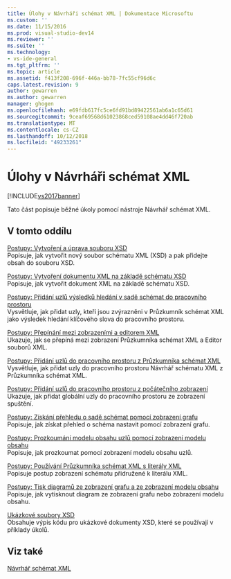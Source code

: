 ```yaml
---
title: Úlohy v Návrháři schémat XML | Dokumentace Microsoftu
ms.custom: ''
ms.date: 11/15/2016
ms.prod: visual-studio-dev14
ms.reviewer: ''
ms.suite: ''
ms.technology:
- vs-ide-general
ms.tgt_pltfrm: ''
ms.topic: article
ms.assetid: f413f208-696f-446a-bb78-7fc55cf96d6c
caps.latest.revision: 9
author: gewarren
ms.author: gewarren
manager: ghogen
ms.openlocfilehash: e69fdb617fc5ce6fd91bd89422561ab6a1c65d61
ms.sourcegitcommit: 9ceaf69568d61023868ced59108ae4dd46f720ab
ms.translationtype: MT
ms.contentlocale: cs-CZ
ms.lasthandoff: 10/12/2018
ms.locfileid: "49233261"
---
```

# <a name="xml-schema-designer-tasks"></a>Úlohy v Návrháři schémat XML
[!INCLUDE[vs2017banner](../includes/vs2017banner.md)]

  
Tato část popisuje běžné úkoly pomocí nástroje Návrhář schémat XML.  
  
## <a name="in-this-section"></a>V tomto oddílu  
 [Postupy: Vytvoření a úprava souboru XSD](../xml-tools/how-to-create-and-edit-an-xsd-schema-file.md)  
 Popisuje, jak vytvořit nový soubor schématu XML (XSD) a pak přidejte obsah do souboru XSD.  
  
 [Postupy: Vytvoření dokumentu XML na základě schématu XSD](../xml-tools/how-to-create-an-xml-document-based-on-an-xsd-schema.md)  
 Popisuje, jak vytvořit dokument XML na základě schématu XSD.  
  
 [Postupy: Přidání uzlů výsledků hledání v sadě schémat do pracovního prostoru](../xml-tools/how-to-add-schema-set-search-result-nodes-to-the-workspace.md)  
 Vysvětluje, jak přidat uzly, kteří jsou zvýrazněni v Průzkumník schémat XML jako výsledek hledání klíčového slova do pracovního prostoru.  
  
 [Postupy: Přepínání mezi zobrazeními a editorem XML](../xml-tools/how-to-switch-between-views-and-the-xml-editor.md)  
 Ukazuje, jak se přepíná mezi zobrazení Průzkumníka schémat XML a Editor souborů XML.  
  
 [Postupy: Přidání uzlů do pracovního prostoru z Průzkumníka schémat XML](../xml-tools/how-to-add-nodes-to-the-workspace-from-the-xml-schema-explorer.md)  
 Vysvětluje, jak přidat uzly do pracovního prostoru Návrhář schématu XML z Průzkumníka schémat XML.  
  
 [Postupy: Přidání uzlů do pracovního prostoru z počátečního zobrazení](../xml-tools/how-to-add-nodes-to-the-workspace-from-the-start-view.md)  
 Ukazuje, jak přidat globální uzly do pracovního prostoru ze zobrazení spuštění.  
  
 [Postupy: Získání přehledu o sadě schémat pomocí zobrazení grafu](../xml-tools/how-to-get-an-overview-of-a-schema-set-using-the-graph-view.md)  
 Popisuje, jak získat přehled o schéma nastavit pomocí zobrazení grafu.  
  
 [Postupy: Prozkoumání modelu obsahu uzlů pomocí zobrazení modelu obsahu](../xml-tools/how-to-examine-the-content-model-of-nodes-using-the-content-model-view.md)  
 Popisuje, jak prozkoumat pomocí zobrazení modelu obsahu uzlů.  
  
 [Postupy: Používání Průzkumníka schémat XML s literály XML](../xml-tools/how-to-use-the-xml-schema-designer-with-xml-literals.md)  
 Popisuje postup zobrazení schématu přidružené k literálu XML.  
  
 [Postupy: Tisk diagramů ze zobrazení grafu a ze zobrazení modelu obsahu](../xml-tools/how-to-print-diagrams-from-the-graph-view-and-the-content-model-view.md)  
 Popisuje, jak vytisknout diagram ze zobrazení grafu nebo zobrazení modelu obsahu.  
  
 [Ukázkové soubory XSD](../xml-tools/sample-xsd-files.md)  
 Obsahuje výpis kódu pro ukázkové dokumenty XSD, které se používají v příklady úkolů.  
  
## <a name="see-also"></a>Viz také  
 [Návrhář schémat XML](../xml-tools/xml-schema-designer.md)



